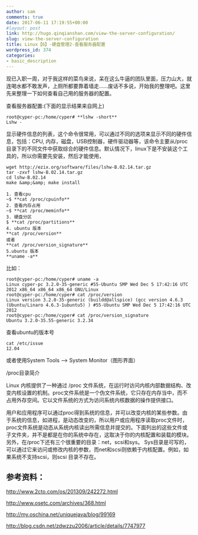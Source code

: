 ```yaml
---
author: sam
comments: true
date: 2017-06-11 17:19:55+00:00
#layout: post
link: http://hugo.qinqianshan.com/view-the-server-configuration/
slug: view-the-server-configuration
title: Linux【6】-硬盘管理2-查看服务器配置
wordpress_id: 374
categories:
- basic_description
---
```


现已入职一周，对于我这样的菜鸟来说，呆在这么牛逼的团队里面，压力山大，就连喝水都不敢发声，上厕所都要靠着墙走……废话不多说，开始我的整理吧。这里先来整理一下如何查看自己用的服务器的配置。<!-- more -->

查看服务器配置:(下面的显示结果来自网上)

	root@cyper-pc:/home/cyper# **lshw -short**
	Lshw -

显示硬件信息的列表，这个命令很常用，可以通过不同的选项来显示不同的硬件信息，包括：CPU, 内存，磁盘，USB控制器，硬件驱动器等，该命令主要从/proc目录下的不同文件中获取综合的硬件信息。默认情况下，linux下是不安装这个工具的，所以你需要先安装，然后才能使用，

	wget http://ezix.org/software/files/lshw-B.02.14.tar.gz
	tar -zxvf lshw-B.02.14.tar.gz
	cd lshw-B.02.14
	make &amp;&amp; make install

	1. 查看cpu
	~$ **cat /proc/cpuinfo**
	2. 查看内存占用
	~$ **cat /proc/meminfo**
	3. 硬盘分区
	$ **cat /proc/partitions**
	4. ubuntu 版本
	**cat /proc/version**
	或者
	**cat /proc/version_signature**
	5.ubuntu 版本
	**uname -a**

比如：

	root@cyper-pc:/home/cyper# uname -a
	Linux cyper-pc 3.2.0-35-generic #55-Ubuntu SMP Wed Dec 5 17:42:16 UTC 2012 x86_64 x86_64 x86_64 GNU/Linux
	root@cyper-pc:/home/cyper# cat /proc/version
	Linux version 3.2.0-35-generic (buildd@allspice) (gcc version 4.6.3 (Ubuntu/Linaro 4.6.3-1ubuntu5) ) #55-Ubuntu SMP Wed Dec 5 17:42:16 UTC 2012
	root@cyper-pc:/home/cyper# cat /proc/version_signature
	Ubuntu 3.2.0-35.55-generic 3.2.34

查看ubuntu的版本号 

	cat /etc/issue
	12.04

或者使用System Tools --> System Monitor（图形界面）

/proc目录简介

Linux 内核提供了一种通过 /proc 文件系统，在运行时访问内核内部数据结构、改变内核设置的机制。proc文件系统是一个伪文件系统，它只存在内存当中，而不占用外存空间。它以文件系统的方式为访问系统内核数据的操作提供接口。

用户和应用程序可以通过proc得到系统的信息，并可以改变内核的某些参数。由于系统的信息，如进程，是动态改变的，所以用户或应用程序读取proc文件时，proc文件系统是动态从系统内核读出所需信息并提交的。下面列出的这些文件或子文件夹，并不是都是在你的系统中存在，这取决于你的内核配置和装载的模块。另外，在/proc下还有三个很重要的目录：net，scsi和sys。 Sys目录是可写的，可以通过它来访问或修改内核的参数，而net和scsi则依赖于内核配置。例如，如果系统不支持scsi，则scsi 目录不存在。

## 参考资料：

http://www.2cto.com/os/201309/242272.html

http://www.osetc.com/archives/368.html

http://my.oschina.net/uniquejava/blog/99169

http://blog.csdn.net/zdwzzu2006/article/details/7747977

